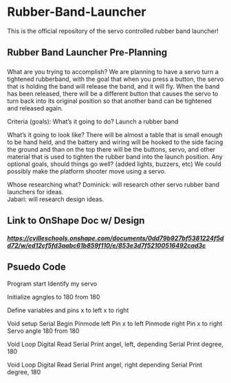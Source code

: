 # Rubber-Band-Launcher
This is the official repository of the servo controlled rubber band launcher!

## Rubber Band Launcher Pre-Planning
#####
What are you trying to accomplish?
We are planning to have a servo turn a tightened rubberband, with the goal that when you press a button, the servo that is holding the band will release the band, and it will fly.  When the band has been released, there will be a different button that causes the servo to turn back into its original position so that another band can be tightened and released again.

Criteria (goals):
What’s it going to do?
Launch a rubber band

What’s it going to look like?
There will be almost a table that is small enough to be hand held, and the battery and wiring will be hooked to the side facing the ground and than on the top there will be the buttons, servo, and other material that is used to tighten the rubber band into the launch position.
Any optional goals, should things go well?  (added lights, buzzers, etc)
We could possibly make the platform shooter move using a servo.

Whose researching what?
Dominick: will research other servo rubber band launchers for ideas.  
Jabari: will research design ideas.

## Link to OnShape Doc w/ Design
##### https://cvilleschools.onshape.com/documents/0dd79b927bf5381224f5dd72/w/ed12cf5fd3aabc61b859f110/e/853e3d7f52100516492cad3c

## Psuedo Code
Program start
Identify my servo

Initialize agngles to 180 from 180

Define variables and pins
 x to left
 x to right

Void setup
  Serial Begin
  Pinmode left
      Pin x to left
  Pinmode right
      Pin x to right
Servo angle 180 from 180 

Void Loop
  Digital Read
  Serial Print angel, left, depending
  Serial Print degree, 180
  
Void Loop
  Digital Read
  Serial Print angel, right depending
  Serial Print degree, 180
      
      
